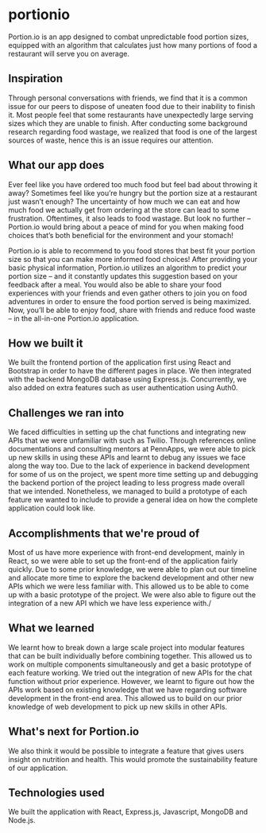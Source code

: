 # portionio

Portion.io is an app designed to combat unpredictable food portion sizes, equipped with an algorithm that calculates just how many portions of food a restaurant will serve you on average.

## Inspiration

Through personal conversations with friends, we find that it is a common issue for our peers to dispose of uneaten food due to their inability to finish it. Most people feel that some restaurants have unexpectedly large serving sizes which they are unable to finish. After conducting some background research regarding food wastage, we realized that food is one of the largest sources of waste, hence this is an issue requires our  attention.

## What our app does
Ever feel like you have ordered too much food but feel bad about throwing it away? Sometimes feel like you’re hungry but the portion size at a restaurant just wasn’t enough? The uncertainty of how much we can eat and how much food we actually get from ordering at the store can lead to some frustration. Oftentimes, it also leads to food wastage. But look no further – Portion.io would bring about a peace of mind for you when making food choices that’s both beneficial for the environment and your stomach! 

Portion.io is able to recommend to you food stores that best fit your portion size so that you can make more informed food choices! After providing your basic physical information, Portion.io utilizes an algorithm to predict your portion size – and it constantly updates this suggestion based on your feedback after a meal. You would also be able to share your food experiences with your friends and even gather others to join you on food adventures in order to ensure the food portion served is being maximized. Now, you’ll be able to enjoy food, share with friends and reduce food waste – in the all-in-one Portion.io application.

## How we built it

We built the frontend portion of the application first using React and Bootstrap in order to have the different pages in place. We then integrated with the backend MongoDB database using Express.js.
Concurrently, we also added on extra features such as user authentication using Auth0.


## Challenges we ran into
We faced difficulties in setting up the chat functions and integrating new APIs that we were unfamiliar with such as Twilio. Through references online documentations and consulting mentors at PennApps, we were able to pick up new skills in using these APIs and learnt to debug any issues we face along the way too.
Due to the lack of experience in backend development for some of us on the project, we spent more time setting up and debugging the backend portion of the project leading to less progress made overall that we intended. Nonetheless, we managed to build a prototype of each feature we wanted to include to provide a general idea on how the complete application could look like.

## Accomplishments that we're proud of
Most of us have more experience with front-end development, mainly in React, so we were able to set up the front-end of the application fairly quickly. Due to some prior knowledge, we were able to plan out our timeline and allocate more time to explore the backend development and other new APIs which we were less familiar with. This allowed us to be able to come up with a basic prototype of the project.
We were also able to figure out the integration of a new API which we have less experience with./

## What we learned
We learnt how to break down a large scale project into modular features that can be built individually before combining together. This allowed us to work on multiple components simultaneously and get a basic prototype of each feature working. 
We tried out the integration of new APIs for the chat function without prior experience. However, we learnt to figure out how the APIs work based on existing knowledge that we have regarding software development in the front-end area. This allowed us to build on our prior knowledge of web development to pick up new skills in other APIs.

## What's next for Portion.io
We also think it would be possible to integrate a feature that gives users insight on nutrition and health. This would promote the sustainability feature of our application.

## Technologies used
We built the application with React, Express.js, Javascript, MongoDB and Node.js. 

